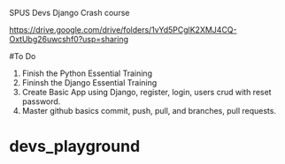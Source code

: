 SPUS Devs Django Crash course

https://drive.google.com/drive/folders/1vYd5PCglK2XMJ4CQ-OxtUbg26uwcshf0?usp=sharing

#To Do

1. Finish the Python Essential Training
2. Fininsh the Django Essential Training
3. Create Basic App using Django, register, login, users crud with reset password.
4. Master github basics commit, push, pull, and branches, pull requests.
   


# devs_playground
